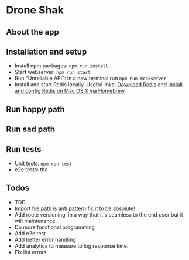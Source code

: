 # Drone Shak


## About the app

## Installation and setup

* Install npm packages: `npm run install` 
* Start webserver: `npm run start`
* Run "Unreliable API": in a new terminal run `npm run mockserver`
* Install and start Redis locally. Useful links:
 [Download Redis](https://redis.io/download) and
 [Install and config Redis on Mac OS X via Homebrew](https://medium.com/@petehouston/install-and-config-redis-on-mac-os-x-via-homebrew-eb8df9a4f298)
 
## Run happy path

## Run sad path

## Run tests

* Unit tests: `npm run test`
* e2e tests: tba

## Todos  

* TDD
* Import file path is anti pattern fix it to be absolute!
* Add route versioning, in a way that it's seamless to the end user but it will maintenance. 
* Do more functional programming 
* Add e2e test
* Add better error handling
* Add analytics to measure to log response time. 
* Fix lint errors

